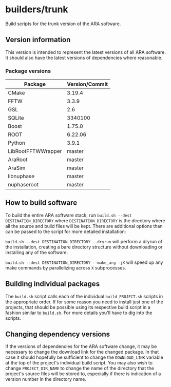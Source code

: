 # builders/trunk

Build scripts for the trunk version of the ARA software.

## Version information

This version is intended to represent the latest versions of all ARA software. It should also have the latest versions of dependencies where reasonable.

### Package versions

| Package            | Version/Commit   |
| ------------------ | ---------------- |
| CMake              | 3.19.4           |
| FFTW               | 3.3.9            |
| GSL                | 2.6              |
| SQLite             | 3340100          |
| Boost              | 1.75.0           |
| ROOT               | 6.22.06          |
| Python             | 3.9.1            |
| LibRootFFTWWrapper | master           |
| AraRoot            | master           |
| AraSim             | master           |
| libnuphase         | master           |
| nuphaseroot        | master           |

## How to build software

To build the entire ARA software stack, run `build.sh --dest DESTINATION_DIRECTORY` where `DESTINATION_DIRECTORY` is the directory where all the source and build files will be kept. There are additional options than can be passed to the script for more detailed installation:

`build.sh --dest DESTINATION_DIRECTORY --dryrun` will perform a dryrun of the installation, creating a bare directory structure without downloading or installing any of the software.

`build.sh --dest DESTINATION_DIRECTORY --make_arg -jX` will speed up any make commands by parallelizing across `X` subprocesses.


## Building individual packages

The `build.sh` script calls each of the individual `build_PROJECT.sh` scripts in the appropriate order. If for some reason you need to install just one of the projects, that should be possible using its respective build script in a fashion similar to `build.sh`. For more details you'll have to dig into the scripts.


## Changing dependency versions

If the versions of dependencies for the ARA software change, it may be necessary to change the download link for the changed package. In that case it should hopefully be sufficient to change the `DOWNLOAD_LINK` variable at the top of the project's individual build script. You may also wish to change `PROJECT_DIR_NAME` to change the name of the directory that the project's source files will be stored to, especially if there is indication of a version number in the directory name.
